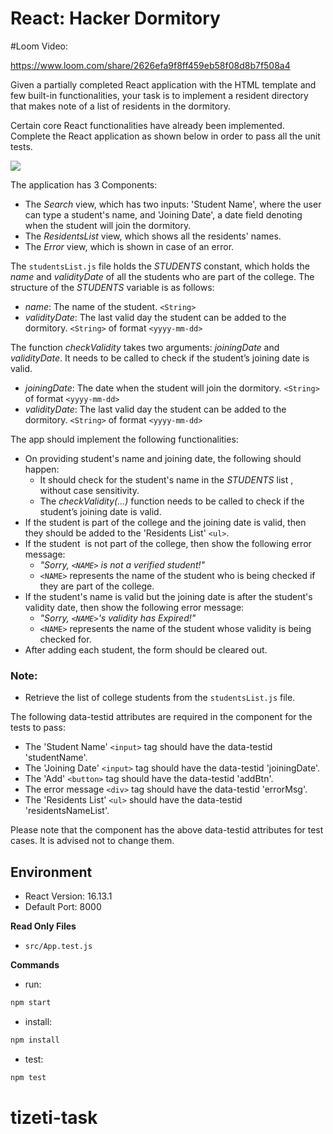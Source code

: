# React: Hacker Dormitory

#Loom Video:

https://www.loom.com/share/2626efa9f8ff459eb58f08d8b7f508a4

Given a partially completed React application with the HTML template and few built-in functionalities, your task is to implement a resident directory that makes note of a list of residents in the dormitory.

Certain core React functionalities have already been implemented. Complete the React application as shown below in order to pass all the unit tests.

![](https://hrcdn.net/s3_pub/istreet-assets/DyxnWZZfQtoe9d6OG9hEwA/Screen%20Recording%202020-06-25%20at%209.45.30%20PM.gif)

The application has 3 Components:
 - The _Search_ view, which has two inputs: 'Student Name', where the user can type a student's name, and 'Joining Date', a date field denoting when the student will join the dormitory.
 - The _ResidentsList_ view, which shows all the residents' names.
 - The _Error_ view, which is shown in case of an error.

The `studentsList.js` file holds the _STUDENTS_ constant, which holds the _name_ and _validityDate_ of all the students who are part of the college. The structure of the _STUDENTS_ variable is as follows:
- _name_: The name of the student. `<String>`
- _validityDate_: The last valid day the student can be added to the dormitory. `<String>` of format `<yyyy-mm-dd>`

The function _checkValidity_ takes two arguments: _joiningDate_ and _validityDate_. It needs to be called to check if the student’s joining date is valid.
 - _joiningDate_: The date when the student will join the dormitory. `<String>` of format `<yyyy-mm-dd>`
 - _validityDate_: The last valid day the student can be added to the dormitory. `<String>` of format `<yyyy-mm-dd>`

The app should implement the following functionalities:
- On providing student's name and joining date, the following should happen:
   - It should check for the student's name in the _STUDENTS_ list , without case sensitivity.
   - The _checkValidity(...)_ function needs to be called to check if the student’s joining date is valid.
- If the student is part of the college and the joining date is valid, then they should be added to the 'Residents List' `<ul>`.
- If the student  is not part of the college, then show the following error message:
   - _"Sorry, `<NAME>` is not a verified student!"_
   - `<NAME>` represents the name of the student who is being checked if they are part of the college.
 - If the student's name is valid but the joining date is after the student's validity date, then show the following error message:
    - _"Sorry, `<NAME>`'s validity has Expired!"_
    - `<NAME>` represents the name of the student whose validity is being checked for.
 - After adding each student, the form should be cleared out.

### Note:
- Retrieve the list of college students from the `studentsList.js` file.

The following data-testid attributes are required in the component for the tests to pass:

- The 'Student Name' `<input>` tag should have the data-testid 'studentName'.
- The 'Joining Date' `<input>` tag should have the data-testid 'joiningDate'.
- The 'Add' `<button>` tag should have the data-testid 'addBtn'.
- The error message `<div>` tag should have the data-testid 'errorMsg'.
- The 'Residents List' `<ul>` should have the data-testid 'residentsNameList'.

Please note that the component has the above data-testid attributes for test cases. It is advised not to change them.

## Environment 

- React Version: 16.13.1
- Default Port: 8000


**Read Only Files**
- `src/App.test.js`


**Commands**
- run: 
```bash
npm start
```
- install: 
```bash
npm install
```
- test: 
```bash
npm test
```

# tizeti-task
